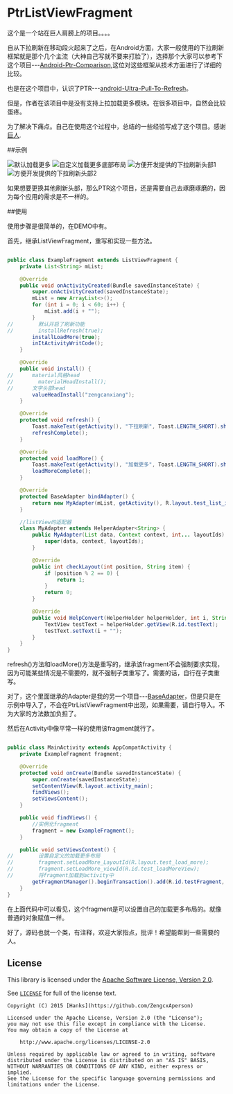 # PtrListViewFragment

这个是一个站在巨人肩膀上的项目。。。。

自从下拉刷新在移动段火起来了之后，在Android方面，大家一般使用的下拉刷新框架就是那个几个主流（大神自己写就不要来打脸了），选择那个大家可以参考下这个项目---[Android-Ptr-Comparison][1],这位对这些框架从技术方面进行了详细的比较。

也是在这个项目中，认识了PTR---[android-Ultra-Pull-To-Refresh][2]。

但是，作者在该项目中是没有支持上拉加载更多模块。在很多项目中，自然会比较蛋疼。

为了解决下痛点。自己在使用这个过程中，总结的一些经验写成了这个项目。感谢[巨人][3].

##示例

![默认加载更多][4] ![自定义加载更多底部布局][5] ![方便开发提供的下拉刷新头部1][6] ![方便开发提供的下拉刷新头部2][7]

如果想要更换其他刷新头部，那么PTR这个项目，还是需要自己去琢磨琢磨的，因为每个应用的需求是不一样的。

##使用

使用步骤是很简单的，在DEMO中有。

首先，继承ListViewFragment，重写和实现一些方法。
```java

public class ExampleFragment extends ListViewFragment {
    private List<String> mList;

    @Override
    public void onActivityCreated(Bundle savedInstanceState) {
        super.onActivityCreated(savedInstanceState);
        mList = new ArrayList<>();
        for (int i = 0; i < 60; i++) {
            mList.add(i + "");
        }
//        默认开启了刷新功能
//        installRefresh(true);
        installLoadMore(true);
        inItActivityWritCode();
    }

    @Override
    public void install() {
//      material风格head
//        materialHeadInstall();
//      文字头部head
        valueHeadInstall("zengcanxiang");
    }

    @Override
    protected void refresh() {
        Toast.makeText(getActivity(), "下拉刷新", Toast.LENGTH_SHORT).show();
        refreshComplete();
    }

    @Override
    protected void loadMore() {
        Toast.makeText(getActivity(), "加载更多", Toast.LENGTH_SHORT).show();
        loadMoreComplete();
    }

    @Override
    protected BaseAdapter bindAdapter() {
        return new MyAdapter(mList, getActivity(), R.layout.test_list_item, R.layout.test_list_item2);
    }

    //listView的适配器
    class MyAdapter extends HelperAdapter<String> {
        public MyAdapter(List data, Context context, int... layoutIds) {
            super(data, context, layoutIds);
        }

        @Override
        public int checkLayout(int position, String item) {
            if (position % 2 == 0) {
                return 1;
            }
            return 0;
        }

        @Override
        public void HelpConvert(HelperHolder helperHolder, int i, String s) {
            TextView testText = helperHolder.getView(R.id.testText);
            testText.setText(i + "");
        }
    }
}
```
refresh()方法和loadMore()方法是重写的，继承该fragment不会强制要求实现，因为可能某些情况是不需要的，就不强制子类重写了。需要的话，自行在子类重写。

对了，这个里面继承的Adapter是我的另一个项目---[BaseAdapter][8]，但是只是在示例中导入了，不会在PtrListViewFragment中出现，如果需要，请自行导入。不为大家的方法数加负担了。

然后在Activity中像平常一样的使用该fragment就行了。

```java

public class MainActivity extends AppCompatActivity {
    private ExampleFragment fragment;

    @Override
    protected void onCreate(Bundle savedInstanceState) {
        super.onCreate(savedInstanceState);
        setContentView(R.layout.activity_main);
        findViews();
        setViewsContent();
    }

    public void findViews() {
        //实例化fragment
        fragment = new ExampleFragment();
    }

    public void setViewsContent() {
//        设置自定义的加载更多布局
//        fragment.setLoadMore_LayoutId(R.layout.test_load_more);
//        fragment.setLoadMore_viewId(R.id.test_loadMoreView);
//        将fragment加载到activity中
        getFragmentManager().beginTransaction().add(R.id.testFragment, fragment).commit();
    }
}
```

在上面代码中可以看见，这个fragment是可以设置自己的加载更多布局的。就像普通的对象赋值一样。

好了，源码也就一个类，有注释，欢迎大家指点，批评！希望能帮到一些需要的人。

## License

This library is licensed under the [Apache Software License, Version 2.0](http://www.apache.org/licenses/LICENSE-2.0).

See [`LICENSE`](LICENSE) for full of the license text.

    Copyright (C) 2015 [Hanks](https://github.com/ZengcxAperson)

    Licensed under the Apache License, Version 2.0 (the "License");
    you may not use this file except in compliance with the License.
    You may obtain a copy of the License at

        http://www.apache.org/licenses/LICENSE-2.0

    Unless required by applicable law or agreed to in writing, software
    distributed under the License is distributed on an "AS IS" BASIS,
    WITHOUT WARRANTIES OR CONDITIONS OF ANY KIND, either express or implied.
    See the License for the specific language governing permissions and
    limitations under the License.


  [1]: https://github.com/zengcanxiang/PtrListViewFragment/blob/master/README.md

  [1]: https://github.com/desmond1121/Android-Ptr-Comparison
  [2]: https://github.com/liaohuqiu/android-Ultra-Pull-To-Refresh
  [3]: https://github.com/liaohuqiu
  [4]: https://github.com/zengcanxiang/PtrListViewFragment/blob/master/photo/loadMore_1.png
  [5]: https://github.com/zengcanxiang/PtrListViewFragment/blob/master/photo/loadMore_2.png
  [6]: https://github.com/zengcanxiang/PtrListViewFragment/blob/master/photo/refrsh_1.png
  [7]: https://github.com/zengcanxiang/PtrListViewFragment/blob/master/photo/refrsh_2.png
  [8]: https://github.com/zengcanxiang/BaseAdapter
